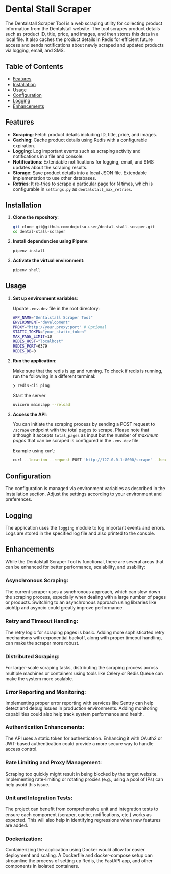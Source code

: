 # Dental Stall Scraper

The Dentalstall Scraper Tool is a web scraping utility for collecting product information from the Dentalstall website. The tool scrapes product details such as product ID, title, price, and images, and then stores this data in a local file. It also caches the product details in Redis for efficient future access and sends notifications about newly scraped and updated products via logging, email, and SMS.


## Table of Contents

- [Features](#features)
- [Installation](#installation)
- [Usage](#usage)
- [Configuration](#configuration)
- [Logging](#logging)
- [Enhancements](#enhancements)

## Features

- **Scraping**: Fetch product details including ID, title, price, and images.
- **Caching**: Cache product details using Redis with a configurable expiration.
- **Logging**: Log important events such as scraping activity and notifications in a file and console.
- **Notifications**: Extendable notifications for logging, email, and SMS updates about the scraping results.
- **Storage**: Save product details into a local JSON file. Extendable implementation to use other databases.
- **Retries**: It re-tries to scrape a particular page for N times, which is configurable in `settings.py` as `dentalstall_max_retries`.

## Installation

1. **Clone the repository**:

   ```bash
   git clone git@github.com:dojutsu-user/dental-stall-scraper.git
   cd dental-stall-scraper
   ```

2. **Install dependencies using Pipenv**:

   ```bash
   pipenv install
   ```

3. **Activate the virtual environment**:

   ```bash
   pipenv shell
   ```

## Usage

1. **Set up environment variables**:

   Update `.env.dev` file in the root directory:
   
   ```bash
   APP_NAME="Dentalstall Scraper Tool"
   ENVIRONMENT="development"
   PROXY="http://your.proxy:port" # Optional
   STATIC_TOKEN="your_static_token"
   MAX_PAGE_LIMIT=10
   REDIS_HOST="localhost"
   REDIS_PORT=6379
   REDIS_DB=0
   ```

2. **Run the application**:

    Make sure that the redis is up and running. To check if redis is running, run the following in a different terminal:
    ```bash
    ❯ redis-cli ping
    ```
    Start the server

   ```bash
   uvicorn main:app --reload
   ```

3. **Access the API**:

   You can initiate the scraping process by sending a POST request to `/scrape` endpoint with the total pages to scrape. Please note that although it accepts `total_pages` as input but the number of *maximum pages* that can be scraped is configured in the `.env.dev` file.

   Example using `curl`:

   ```bash
   curl --location --request POST 'http://127.0.0.1:8000/scrape' --header 'Authorization: Bearer your-secure-token' --header 'Content-Type: application/json' --data-raw '{"total_pages": 6}'```

## Configuration


The configuration is managed via environment variables as described in the Installation section. Adjust the settings according to your environment and preferences.

## Logging

The application uses the `logging` module to log important events and errors. Logs are stored in the specified log file and also printed to the console.

## Enhancements

While the Dentalstall Scraper Tool is functional, there are several areas that can be enhanced for better performance, scalability, and usability:

### Asynchronous Scraping:

The current scraper uses a synchronous approach, which can slow down the scraping process, especially when dealing with a large number of pages or products. Switching to an asynchronous approach using libraries like aiohttp and asyncio could greatly improve performance.

### Retry and Timeout Handling:

The retry logic for scraping pages is basic. Adding more sophisticated retry mechanisms with exponential backoff, along with proper timeout handling, can make the scraper more robust.

### Distributed Scraping:

For larger-scale scraping tasks, distributing the scraping process across multiple machines or containers using tools like Celery or Redis Queue can make the system more scalable.

### Error Reporting and Monitoring:

Implementing proper error reporting with services like Sentry can help detect and debug issues in production environments. Adding monitoring capabilities could also help track system performance and health.

### Authentication Enhancements:

The API uses a static token for authentication. Enhancing it with OAuth2 or JWT-based authentication could provide a more secure way to handle access control.

### Rate Limiting and Proxy Management:

Scraping too quickly might result in being blocked by the target website. Implementing rate-limiting or rotating proxies (e.g., using a pool of IPs) can help avoid this issue.

### Unit and Integration Tests:

The project can benefit from comprehensive unit and integration tests to ensure each component (scraper, cache, notifications, etc.) works as expected. This will also help in identifying regressions when new features are added.

### Dockerization:

Containerizing the application using Docker would allow for easier deployment and scaling. A Dockerfile and docker-compose setup can streamline the process of setting up Redis, the FastAPI app, and other components in isolated containers.
